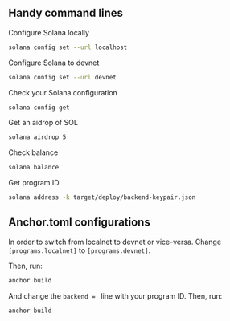 ## Handy command lines

Configure Solana locally
```bash
solana config set --url localhost
```

Configure Solana to devnet
```bash
solana config set --url devnet
```

Check your Solana configuration
```bash
solana config get
```

Get an aidrop of SOL
```bash
solana airdrop 5
```

Check balance
```bash
solana balance
```

Get program ID
```bash
solana address -k target/deploy/backend-keypair.json
```

## Anchor.toml configurations
In order to switch from localnet to devnet or vice-versa.
Change `[programs.localnet]` to `[programs.devnet]`.

Then, run:
```bash
anchor build
```
And change the `backend = ` line with your program ID.
Then, run:
```bash
anchor build
```